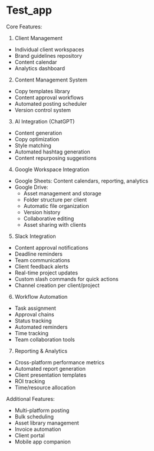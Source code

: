 # Test_app

Core Features:
1. Client Management
- Individual client workspaces
- Brand guidelines repository
- Content calendar
- Analytics dashboard

2. Content Management System
- Copy templates library
- Content approval workflows
- Automated posting scheduler
- Version control system

3. AI Integration (ChatGPT)
- Content generation
- Copy optimization
- Style matching
- Automated hashtag generation
- Content repurposing suggestions

4. Google Workspace Integration
- Google Sheets: Content calendars, reporting, analytics
- Google Drive:
  * Asset management and storage
  * Folder structure per client
  * Automatic file organization
  * Version history
  * Collaborative editing
  * Asset sharing with clients

5. Slack Integration
- Content approval notifications
- Deadline reminders
- Team communications
- Client feedback alerts
- Real-time project updates
- Custom slash commands for quick actions
- Channel creation per client/project

6. Workflow Automation
- Task assignment
- Approval chains
- Status tracking
- Automated reminders
- Time tracking
- Team collaboration tools

7. Reporting & Analytics
- Cross-platform performance metrics
- Automated report generation
- Client presentation templates
- ROI tracking
- Time/resource allocation

Additional Features:
- Multi-platform posting
- Bulk scheduling
- Asset library management
- Invoice automation
- Client portal
- Mobile app companion
